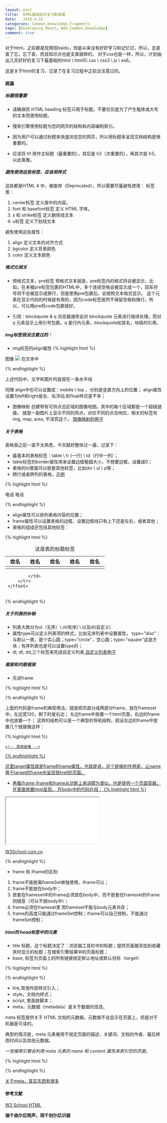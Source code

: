 ```yaml
---
layout: post
title:  HTML基础知识复习和疏漏
date:   2018-4-15
categories: Common_Knowledge_Fragments
tags: [Developing_React, Web_Common_Knowledge]
comment: true
---
```

对于html，之前都是现用现baidu，但是从来没有好好学习和记忆过，所以，总是查了忘，忘了查，而且知识点也是支离玻碎的。
对于css也是一样，所以，计划抽出几天好好的复习下最基础的html \ html5\ css \ css3 \ js \ es6。

这是关于html的复习，记录了在复习过程中之前没注意过的。

#### 疏漏
##### 标题很重要
* 请确保将 HTML heading 标签只用于标题。不要仅仅是为了产生粗体或大号的文本而使用标题。

* 搜索引擎使用标题为您的网页的结构和内容编制索引。

* 因为用户可以通过标题来快速浏览您的网页，所以用标题来呈现文档结构是很重要的。

* 应该将 h1 用作主标题（最重要的），其后是 h2（次重要的），再其次是 h3，以此类推。

##### 避免使用这些标签，应该用样式
这些都是HTML 4 中，被废弃（Deprecated），所以需要尽量避免使用：
标签类：
1. center标签    定义居中的内容。
2. font 和 basefont标签 定义 HTML 字体。
3. s 和 strike标签  定义删除线文本
4. u标签 定义下划线文本

避免使用这些属性：
1. align   定义文本的对齐方式
2. bgcolor 定义背景颜色
3. color   定义文本颜色


##### 格式化相关
* 预格式文本，pre标签
预格式文本就是，pre标签内的格式将会被显示，比如，在未被pre标签包裹的HTML中，多个连续空格会被显示成一个，回车符号将不会被显示成换行，但是使用pre包裹后，会按照文本格式显示。
这个元素在显示代码的时候是有用的，因为code标签居然不保留空格和换行，所以，可以用pre将code包裹就好。

* 引用：blockquote & q
浏览器通常会对 blockquote 元素进行缩进处理。而对 q 元素显示上用引号包裹。q 是行内元素，blockquote如其名，块级的引用。

##### img标签我没注意过的：
* img标签的align属性
{% highlight html %}

<p>图像 <img src="/i/eg_cute.gif" align="bottom"> 在文本中</p>
{% endhighlight %}

上述代码中，文字和图片的底部在一条水平线

同理 align中也可以设置成：middle \ top ，分别是竖直方向上的位置；
align属性设置为left和right是左、右浮动,和float样式差不多；

* 图像映射
创建带有可供点击区域的图像地图。其中的每个区域都是一个超级链接。
就是一副图片上显示不同的热点，对应不同的点击响应，相关的标签有img, map, area, 不深究这个。
[图像映射的例子](http://www.w3school.com.cn/tiy/t.asp?f=html_areamap)

##### 关于表格
表格我之前一直不太熟悉，今天敲好整体过一遍，记录下：
* 最基本的表格标签：table \ tr (一行) \ td（行中一列）；
* table标签的border属性用来设置边框粗细大小，不想要边框，设置成0；
* 表格的td里面可以嵌套其他标签，比如div \ ul \ p等；
* 跨行或者跨列的表格，[示例](http://www.w3school.com.cn/tiy/t.asp?f=html_table_span)

{% highlight html %}
  <td colspan="2">电话</th> <!-- 这意思是长度是两列的长度 -->

  <td rowspan="2">电话</th> <!-- 这意思是高度是两行的高度 -->

{% endhighlight %}


* align属性可以排列表格内容的位置；
* frame属性可以设置表格的边框，设置边框线只有上下还是左右，或者其他；
* 表格的组成还包括其他标签：

{% highlight html %}

<table>
    <caption>这是表的标题标签</caption>
    <!-- colgroup 标签配合col标签， 可以用来给表格列分配位置空间 -->
    <colgroup>
        <col style="width: 15%;"  >
        <col style="width: 15%;">
        <col style="width: 15%;">
        <col style="width: 15%;">
        <col style="width: 15%;">
        <col>
    </colgroup>
    <!-- thead 表头标签，一般定义列头 -->
    <thead>
        <tr>
            <th >姓名</th>
            <th >姓名</th>
            <th >姓名</th>
            <th >姓名</th>
            <th >姓名</th>
        </tr>
    </thead>
    <!-- tbody 表主体标签 -->
    <tbody>
        <tr>
            <td ></td>
            <td ></td>
            <td ></td>
            <td ></td>
            <td ></td>
        </tr>
    </tbody>
    <!-- tbody 表脚 -->
    <tfoot>
        <tr>
            <td colspan="6">
                
            </td>
        </tr>
    </tfoot>
</table>

{% endhighlight %}


##### 关于列表的补缺
* 列表大致分为ul（无序）\ ol(有序) \ 以及dl(自定义)
* 属性type可以定义列表项的样式，比如无序列表中设置属性， type="disc"： 与默认一致，是个实心圆；type="circle"，空心圆；type="square"这是方块；有序列表也是可以设置type的；
* dl, dt, dd,三个标签来完成自定义列表,[自定义列表例子](http://www.w3school.com.cn/tiy/t.asp?f=html_list_definition)

##### 框架和内联框架
* 先说frame

{% highlight html %}

<html>

<frameset cols="120,*">

  <frame src="/example/html/html_contents.html">
  <frame src="/example/html/frame_a.html" name="showframe">

</frameset>

</html>
{% endhighlight %}

上面的代码是frame的典型用法，就是把页面分成两部分frame，放在frameset中，左边宽120，剩下的是右边；
左边frame中放置一个html页面，右边的frame中也放置一个；
这样的结构可以是一个典型的导航结构，假设左边的frame中放置几个链接像这样：


{% highlight html %}
<html>
<body>
    <a href="/example/html/frame_a.html" target="showframe"/>

    <!-- 其他省略 -->
</body>
</html>

{% endhighlight %}

这里target属性就是frame的name属性，也就是说，这个链接的作用是，让name等于target的frame中呈现我href的页面。

* 再看iframe
iframe和frame从功能上来讲颇为类似，也是提供一个页面容器，在里面放置html呈现。
在body中的代码片段：
{% highlight html %}

<iframe src="demo_iframe.htm" name="iframe_a"></iframe>
<p><a href="http://www.w3school.com.cn" target="iframe_a">W3School.com.cn</a></p>

{% endhighlight %}


* frame 和 iframe的区别
1. frame不能脱离frameSet单独使用，iframe可以；
2. frame不能放在body中；
3. 嵌套在frameset中的iframe必须放在body中，而不嵌套在frameset的iframe则随意（可以不放body中）；
4. frame必须在frameset里 
而frameset不能与body元素共存；
5. frame的高度只能通过frameSet控制；iframe可以自己控制，不能通过frameSet控制；

##### html的 head标签中的元素
* title 标题，这个标题决定了：浏览器工具栏中的标题；提供页面被添加到收藏夹时显示的标题；在搜索引擎结果中的页面标题；
* base, 标签为页面上的所有链接规定默认地址或默认目标（target）

{% highlight html %}

<head>
<base href="http://www.w3school.com.cn/images/" />
<base target="_blank" />
</head>
{% endhighlight %}

* link,常用外部样式引入；
* style，文档内样式；
* script, 里面放脚本；
* meta，元数据（metadata）是关于数据的信息。

meta 标签提供关于 HTML 文档的元数据。元数据不会显示在页面上，但是对于机器是可读的。

典型的情况是，meta 元素被用于规定页面的描述、关键词、文档的作者、最后修改时间以及其他元数据。

*一些搜索引擎会利用 meta 元素的 name 和 content 属性来索引您的页面。*

{% highlight html %}

<meta name="description" content="Free Web tutorials on HTML, CSS, XML" />

<meta name="keywords" content="HTML, CSS, XML" />
{% endhighlight %}

[关于meta，其实东西有很多](http://www.w3school.com.cn/tags/tag_meta.asp)
#### 参考文献

[W3 School HTML](http://www.w3school.com.cn/html/index.asp)


__操千曲尔后晓声，观千剑尔后识器__